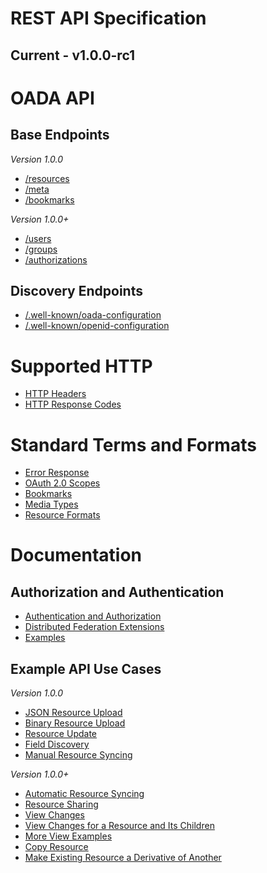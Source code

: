 # REST API Specification

## Current - v1.0.0-rc1

# OADA API

## Base Endpoints

*Version 1.0.0*
* [/resources](REST-API-Endpoints.md#resources)
* [/meta](REST-API-Endpoints.md#meta)
* [/bookmarks](REST-API-Endpoints.md#bookmarks)

*Version 1.0.0+*
* [/users](REST-API-Endpoints.md#users)
* [/groups](REST-API-Endpoints.md#groups)
* [/authorizations](REST-API-Endpoints.md#authorizations)

## Discovery Endpoints

* [/.well-known/oada-configuration](REST-Discovery-Endpoints.md#well-knownoada-configuration)
* [/.well-known/openid-configuration](REST-Discovery-Endpoints.md#well-knownopenid-configuration)

# Supported HTTP

* [HTTP Headers](HTTP-Headers-for-REST-API.md)
* [HTTP Response Codes](HTTP-Status-Codes-for-REST-API.md)

# Standard Terms and Formats

* [Error Response](Standard-Error.md)
* [OAuth 2.0 Scopes](Standard-Scopes.md)
* [Bookmarks](Standard-Bookmarks.md)
* [Media Types](Standard-Media-Types.md)
* [Resource Formats](Standard-Resource-Formats.md)

# Documentation

## Authorization and Authentication

* [Authentication and
  Authorization](Authentication_and_Authorization.md#authentication-and-authorization)
* [Distributed Federation
  Extensions](Authentication_and_Authorization.md#distributed-federation-extensions)
* [Examples](Authentication_and_Authorization.md#examples)

## Example API Use Cases

*Version 1.0.0*
* [JSON Resource Upload](REST-API-Examples.md#json-resource-upload)
* [Binary Resource Upload](REST-API-Examples.md#binary-resource-upload)
* [Resource Update](REST-API-Examples.md#resource-update)
* [Field Discovery](REST-API-Examples.md#field-discovery)
* [Manual Resource Syncing](REST-API-Examples.md#manual-resource-syncing)

*Version 1.0.0+*
* [Automatic Resource Syncing](REST-API-Examples.md#automatic-resource-syncing)
* [Resource Sharing](REST-API-Examples.md#resource-sharing)
* [View Changes](REST-API-Examples.md#view-changes)
* [View Changes for a Resource and Its Children](REST-API-Examples.md#view-changes-for-a-resource-and-its-children)
* [More View Examples](REST-API-Examples.md#more-view-examples)
* [Copy Resource](REST-API-Examples.md#copy-resource)
* [Make Existing Resource a Derivative of Another](REST-API-Examples.md#make-existing-resource-a-derivative-of-another)
